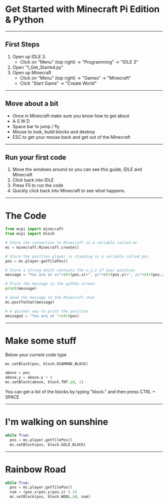 # Get Started with Minecraft Pi Edition & Python

---
## First Steps
1. Open up IDLE 3.
   * Click on "Menu" (top right) -> "Programming" -> "IDLE 3"
1. Open "1_Get_Started.py"
1. Open up Minecraft
   * Click on "Menu" (top right) -> "Games" -> "Minecraft"
   * Click "Start Game" -> "Create World"
---
## Move about a bit

* Once in Minecraft make sure you know how to get about
* A S W D
* Space bar to jump / fly
* Mouse to look, build blocks and destroy
* ESC to get your mouse back and get out of the Minecraft 

---

## Run your first code

1. Move the windows around so you can see this guide, IDLE and Minecraft
1. Click back into IDLE
1. Press F5 to run the code 
1. Quickly click back into Minecraft to see what happens.

---
# The Code

``` Python
from mcpi import minecraft
from mcpi import block

# Store the connection to Minecraft in a variable called mc
mc = minecraft.Minecraft.create()

# Store the position player is standing in a variable called pos 
pos = mc.player.getTilePos() 

# Store a string which contains the x,y,z of your position
message = "You are at x="+str(pos.x)+", y="+str(pos.y)+", z="+str(pos.z)

# Print the message in the python screen
print(message)

# Send the message to the Minecraft chat
mc.postToChat(message)

# A quicker way to print the position
message2 = "You are at "+str(pos)
```

---

# Make some stuff
Below your current code type

```python
mc.setBlock(pos, block.DIAMOND_BLOCK)

above = pos
above.y = above.y + 4
mc.setBlock(above, block.TNT.id, 1)
```
You can get a list of the blocks by typing "block." and then press CTRL + SPACE

---
# I'm walking on sunshine
```python
while True:
  pos = mc.player.getTilePos() 
  mc.setBlock(pos, block.GOLD_BLOCK)
```
---
# Rainbow Road

```python
while True:
  pos = mc.player.getTilePos() 
  num = (pox.x+pos.y+pos.z) % 16
  mc.setBlock(pos, block.WOOL.id, num)
```




